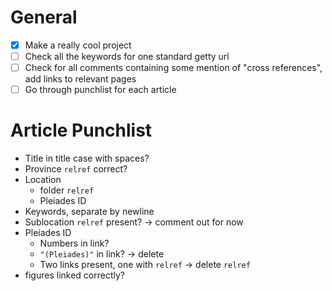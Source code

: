
# General 

- [x] Make a really cool project
- [ ] Check all the keywords for one standard getty url
- [ ] Check for all comments containing some mention of "cross references", add links to relevant pages
- [ ] Go through punchlist for each article
 
# Article Punchlist

- Title in title case with spaces?
- Province `relref` correct?
- Location
  - folder `relref`
  - Pleiades ID
- Keywords, separate by newline
- Sublocation `relref` present? -> comment out for now
- Pleiades ID
  - Numbers in link?
  - `"(Pleiades)"` in link? -> delete
  - Two links present, one with `relref` -> delete `relref`
- figures linked correctly?